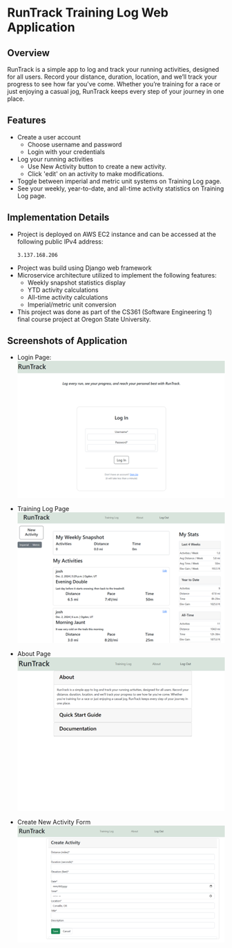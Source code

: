 # RunTrack Training Log Web Application

## Overview
RunTrack is a simple app to log and track your running activities, designed for all users. Record your distance, duration, location, and we’ll track your progress to see how far you've come. Whether you’re training for a race or just enjoying a casual jog, RunTrack keeps every step of your journey in one place.

## Features
- Create a user account
    - Choose username and password
    - Login with your credentials
- Log your running activities
    - Use New Activity button to create a new activity.
    - Click 'edit' on an activity to make modifications.
- Toggle between imperial and metric unit systems on Training Log page.
- See your weekly, year-to-date, and all-time activity statistics on Training Log page.

## Implementation Details
- Project is deployed on AWS EC2 instance and can be accessed at the following public IPv4 address:
    ```
    3.137.168.206
    ```
- Project was build using Django web framework
- Microservice architecture utilized to implement the following features:
    - Weekly snapshot statistics display
    - YTD activity calculations
    - All-time activity calculations
    - Imperial/metric unit conversion
- This project was done as part of the CS361 (Software Engineering 1) final course project at Oregon State University.

## Screenshots of Application
- Login Page:
![](/screenshots/runtrack_login.png?raw=true)

- Training Log Page
![](/screenshots/runtrack_training_log.png?raw=true)

- About Page
![](/screenshots/runtrack_about.png?raw=true)

- Create New Activity Form
![](/screenshots/runtrack_new_activity.png?raw=true)
